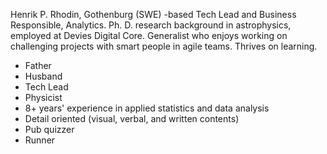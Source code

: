 Henrik P. Rhodin, Gothenburg (SWE) -based Tech Lead and Business Responsible, Analytics.
Ph. D. research background in astrophysics, employed at Devies Digital Core. 
Generalist who enjoys working on challenging projects with smart people in agile teams. Thrives on learning.

- Father
- Husband
- Tech Lead
- Physicist
- 8+ years' experience in applied statistics and data analysis
- Detail oriented (visual, verbal, and written contents)
- Pub quizzer
- Runner

<!---
nhprhodin/nhprhodin is a ✨ special ✨ repository because its `README.md` (this file) appears on your GitHub profile.
You can click the Preview link to take a look at your changes.
--->
